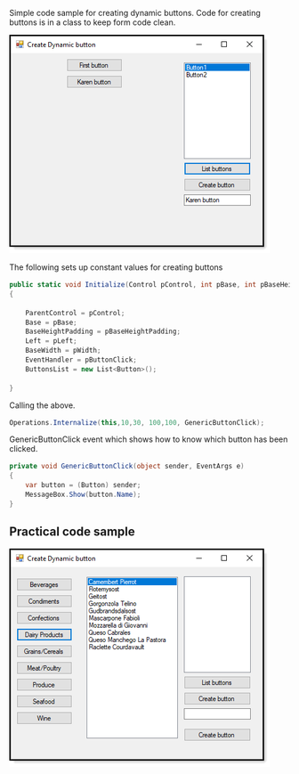 ﻿Simple code sample for creating dynamic buttons. Code for creating buttons is in a class to keep form code clean.

![screen](assets/CreateButtons.png)


The following sets up constant values for creating buttons

```csharp
public static void Initialize(Control pControl, int pBase, int pBaseHeightPadding, int pLeft, int pWidth, EventHandler pButtonClick)
{
    
    ParentControl = pControl;
    Base = pBase;
    BaseHeightPadding = pBaseHeightPadding;
    Left = pLeft;
    BaseWidth = pWidth;
    EventHandler = pButtonClick;
    ButtonsList = new List<Button>();
    
}
```

Calling the above.

```csharp
Operations.Internalize(this,10,30, 100,100, GenericButtonClick);
```

GenericButtonClick event which shows how to know which button has been clicked.

```csharp
private void GenericButtonClick(object sender, EventArgs e)
{
    var button = (Button) sender;
    MessageBox.Show(button.Name);
}
```

## Practical code sample

![screen](assets/CategoryButtons.png)